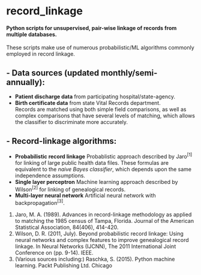 # record_linkage

#### Python scripts for unsupervised, pair-wise linkage of records from multiple databases.
These scripts make use of numerous probabilistic/ML algorithms commonly employed in record linkage.

## - Data sources (updated monthly/semi-annually):
* **Patient discharge data** from participating hospital/state-agency.  
* **Birth certificate data** from state Vital Records department.  
Records are matched using both simple field comparisons, as well as complex comparisons that have several levels of matching, which allows the classifier to discriminate more accurately. 

## - Record-linkage algorithms:
* **Probabilistic record linkage**
Probablistic approach described by Jaro<sup>[1]</sup> for linking of large public health data files. 
These formulas are equivalent to the *naive Bayes classifier*, which depends upon the same independence assumptions.  
* **Single layer perceptron**
Machine learning approach described by Wilson<sup>[2]</sup> for linking of genealogical records.  
* **Multi-layer neural network**
Artificial neural network with backpropagation<sup>[3]</sup>.

1. Jaro, M. A. (1989). Advances in record-linkage methodology as applied to matching the 1985 census of Tampa, Florida. Journal of the American Statistical Association, 84(406), 414-420.
2. Wilson, D. R. (2011, July). Beyond probabilistic record linkage: Using neural networks and complex features to improve genealogical record linkage. In Neural Networks (IJCNN), The 2011 International Joint Conference on (pp. 9-14). IEEE.
3. (Various sources including:) Raschka, S. (2015). Python machine learning. Packt Publishing Ltd. Chicago	

